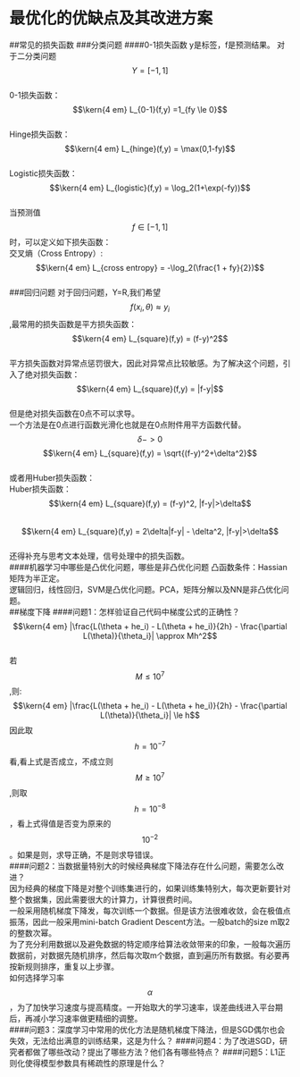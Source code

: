 # 最优化的优缺点及其改进方案
##常见的损失函数
###分类问题
####0-1损失函数
y是标签，f是预测结果。 
对于二分类问题$$Y = [-1,1]$$   
0-1损失函数：  
$$\kern{4 em} L_{0-1}(f,y) =1_{fy \le 0}$$  
Hinge损失函数：  
$$\kern{4 em} L_{hinge}(f,y) = \max(0,1-fy)$$  
Logistic损失函数：  
$$\kern{4 em} L_{logistic}(f,y) = \log_2(1+\exp(-fy))$$  
当预测值$$f \in [-1, 1]$$时，可以定义如下损失函数：  
交叉熵（Cross Entropy）:  
$$\kern{4 em} L_{cross entropy} = -\log_2(\frac{1 + fy}{2})$$  
###回归问题
对于回归问题，Y=R,我们希望$$f(x_i, \theta) \approx y_i$$,最常用的损失函数是平方损失函数：  
$$\kern{4 em} L_{square}(f,y) = (f-y)^2$$  
平方损失函数对异常点惩罚很大，因此对异常点比较敏感。为了解决这个问题，引入了绝对损失函数：  
$$\kern{4 em} L_{square}(f,y) = |f-y|$$  
但是绝对损失函数在0点不可以求导。  
一个方法是在0点进行函数光滑化也就是在0点附件用平方函数代替。$$\delta->0$$
$$\kern{4 em} L_{square}(f,y) = \sqrt{(f-y)^2+\delta^2}$$    
或者用Huber损失函数：  
Huber损失函数：  
$$\kern{4 em} L_{square}(f,y) = (f-y)^2, |f-y|>\delta$$  
$$\kern{4 em} L_{square}(f,y) = 2\delta|f-y| - \delta^2, |f-y|>\delta$$  
还得补充与思考文本处理，信号处理中的损失函数。  
####机器学习中哪些是凸优化问题，哪些是非凸优化问题
凸函数条件：Hassian矩阵为半正定。  
逻辑回归，线性回归，SVM是凸优化问题。PCA，矩阵分解以及NN是非凸优化问题。  
##梯度下降
####问题1：怎样验证自己代码中梯度公式的正确性？
$$\kern{4 em} |\frac{L(\theta + he_i) - L(\theta + he_i)}{2h} - \frac{\partial L(\theta)}{\theta_i}| \approx Mh^2$$  
若$$M \le 10^7$$,则:  
$$\kern{4 em}  |\frac{L(\theta + he_i) - L(\theta + he_i)}{2h} - \frac{\partial L(\theta)}{\theta_i}|  \le h$$ 
因此取$$h=10^{-7}$$看,看上式是否成立，不成立则$$M\ge 10^7$$,则取$$h=10^{-8}$$，看上式得值是否变为原来的$$10^{-2}$$。如果是则，求导正确，不是则求导错误。  
####问题2：当数据量特别大的时候经典梯度下降法存在什么问题，需要怎么改进？  
因为经典的梯度下降是对整个训练集进行的，如果训练集特别大，每次更新要针对整个数据集，因此需要很大的计算力，计算很费时间。  
一般采用随机梯度下降发，每次训练一个数据。但是该方法很难收敛，会在极值点振荡，因此一般采用mini-batch Gradient Descent方法。一般batch的size m取2的整数次幂。  
为了充分利用数据以及避免数据的特定顺序给算法收敛带来的印象，一般每次遍历数据前，对数据先随机排序，然后每次取m个数据，直到遍历所有数据。有必要再按新规则排序，重复以上步骤。  
如何选择学习率$$\alpha$$，为了加快学习速度与提高精度。一开始取大的学习速率，误差曲线进入平台期后，再减小学习速率做更精细的调整。  
####问题3：深度学习中常用的优化方法是随机梯度下降法，但是SGD偶尔也会失效，无法给出满意的训练结果，这是为什么？
####问题4：为了改进SGD，研究者都做了哪些改动？提出了哪些方法？他们各有哪些特点？
####问题5：L1正则化使得模型参数具有稀疏性的原理是什么？
